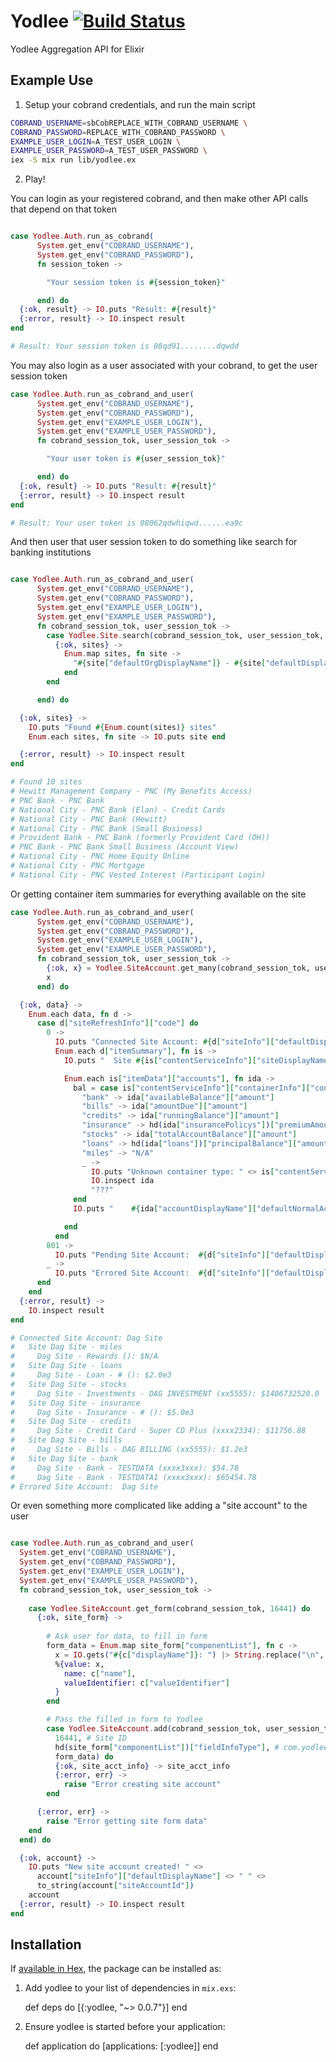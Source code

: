 # Yodlee [![Build Status](https://travis-ci.org/levanto-financial/yodlee-elixir.svg?branch=master)](https://travis-ci.org/levanto-financial/yodlee-elixir)


Yodlee Aggregation API for Elixir 

## Example Use

1. Setup your cobrand credentials, and run the main script

```sh
COBRAND_USERNAME=sbCobREPLACE_WITH_COBRAND_USERNAME \
COBRAND_PASSWORD=REPLACE_WITH_COBRAND_PASSWORD \
EXAMPLE_USER_LOGIN=A_TEST_USER_LOGIN \
EXAMPLE_USER_PASSWORD=A_TEST_USER_PASSWORD \
iex -S mix run lib/yodlee.ex 

```

2. Play!

You can login as your registered cobrand, and then make other API calls that depend on that token
```ex

case Yodlee.Auth.run_as_cobrand(
      System.get_env("COBRAND_USERNAME"),
      System.get_env("COBRAND_PASSWORD"),
      fn session_token -> 

        "Your session token is #{session_token}"

      end) do
  {:ok, result} -> IO.puts "Result: #{result}"
  {:error, result} -> IO.inspect result
end

# Result: Your session token is 08qd91........dqwdd

```

You may also login as a user associated with your cobrand, to get the user session token

```ex
case Yodlee.Auth.run_as_cobrand_and_user(
      System.get_env("COBRAND_USERNAME"),
      System.get_env("COBRAND_PASSWORD"),
      System.get_env("EXAMPLE_USER_LOGIN"),
      System.get_env("EXAMPLE_USER_PASSWORD"),
      fn cobrand_session_tok, user_session_tok -> 

        "Your user token is #{user_session_tok}"

      end) do
  {:ok, result} -> IO.puts "Result: #{result}"
  {:error, result} -> IO.inspect result
end

# Result: Your user token is 08062qdwhiqwd......ea9c

```

And then user that user session token to do something like search for banking institutions

```ex

case Yodlee.Auth.run_as_cobrand_and_user(
      System.get_env("COBRAND_USERNAME"),
      System.get_env("COBRAND_PASSWORD"),
      System.get_env("EXAMPLE_USER_LOGIN"),
      System.get_env("EXAMPLE_USER_PASSWORD"),
      fn cobrand_session_tok, user_session_tok -> 
        case Yodlee.Site.search(cobrand_session_tok, user_session_tok, "PNC") do
          {:ok, sites} ->
            Enum.map sites, fn site -> 
              "#{site["defaultOrgDisplayName"]} - #{site["defaultDisplayName"]}"
            end
        end

      end) do

  {:ok, sites} ->
    IO.puts "Found #{Enum.count(sites)} sites"
    Enum.each sites, fn site -> IO.puts site end      

  {:error, result} -> IO.inspect result
end

# Found 10 sites
# Hewitt Management Company - PNC (My Benefits Access)
# PNC Bank - PNC Bank
# National City - PNC Bank (Elan) - Credit Cards
# National City - PNC Bank (Hewitt)
# National City - PNC Bank (Small Business)
# Provident Bank - PNC Bank (formerly Provident Card (OH))
# PNC Bank - PNC Bank Small Business (Account View)
# National City - PNC Home Equity Online
# National City - PNC Mortgage
# National City - PNC Vested Interest (Participant Login)

```

Or getting container item summaries for everything available on the site

```ex
case Yodlee.Auth.run_as_cobrand_and_user(
      System.get_env("COBRAND_USERNAME"),
      System.get_env("COBRAND_PASSWORD"),
      System.get_env("EXAMPLE_USER_LOGIN"),
      System.get_env("EXAMPLE_USER_PASSWORD"),
      fn cobrand_session_tok, user_session_tok -> 
        {:ok, x} = Yodlee.SiteAccount.get_many(cobrand_session_tok, user_session_tok, [], %{"siteAccountFilter.itemSummaryRequired" => 2})
        x
      end) do

  {:ok, data} ->
    Enum.each data, fn d -> 
      case d["siteRefreshInfo"]["code"] do
        0 ->
          IO.puts "Connected Site Account: #{d["siteInfo"]["defaultDisplayName"]}"
          Enum.each d["itemSummary"], fn is -> 
            IO.puts "  Site #{is["contentServiceInfo"]["siteDisplayName"]} - #{is["contentServiceInfo"]["containerInfo"]["containerName"]}"

            Enum.each is["itemData"]["accounts"], fn ida ->
              bal = case is["contentServiceInfo"]["containerInfo"]["containerName"] do 
                "bank" -> ida["availableBalance"]["amount"]
                "bills" -> ida["amountDue"]["amount"]
                "credits" -> ida["runningBalance"]["amount"]
                "insurance" -> hd(ida["insurancePolicys"])["premiumAmount"]["amount"]
                "stocks" -> ida["totalAccountBalance"]["amount"]
                "loans" -> hd(ida["loans"])["principalBalance"]["amount"]
                "miles" -> "N/A"
                _ ->
                  IO.puts "Unknown container type: " <> is["contentServiceInfo"]["containerInfo"]["containerName"]
                  IO.inspect ida 
                  "???"
              end
              IO.puts "    #{ida["accountDisplayName"]["defaultNormalAccountName"]} (#{ida["accountNumber"]}): $#{bal}"

            end 
          end
        801 ->
          IO.puts "Pending Site Account:  #{d["siteInfo"]["defaultDisplayName"]}"
        _ ->
          IO.puts "Errored Site Account:  #{d["siteInfo"]["defaultDisplayName"]}"
      end
    end
  {:error, result} ->
    IO.inspect result
end

# Connected Site Account: Dag Site
#   Site Dag Site - miles
#     Dag Site - Rewards (): $N/A
#   Site Dag Site - loans
#     Dag Site - Loan - # (): $2.0e3
#   Site Dag Site - stocks
#     Dag Site - Investments - DAG INVESTMENT (xx5555): $1406732520.0
#   Site Dag Site - insurance
#     Dag Site - Insurance - # (): $5.0e3
#   Site Dag Site - credits
#     Dag Site - Credit Card - Super CD Plus (xxxx2334): $11756.88
#   Site Dag Site - bills
#     Dag Site - Bills - DAG BILLING (xx5555): $1.2e3
#   Site Dag Site - bank
#     Dag Site - Bank - TESTDATA (xxxx3xxx): $54.78
#     Dag Site - Bank - TESTDATA1 (xxxx3xxx): $65454.78
# Errored Site Account:  Dag Site
```

Or even something more complicated like adding a "site account" to the user

```ex

case Yodlee.Auth.run_as_cobrand_and_user(
  System.get_env("COBRAND_USERNAME"),
  System.get_env("COBRAND_PASSWORD"),
  System.get_env("EXAMPLE_USER_LOGIN"),
  System.get_env("EXAMPLE_USER_PASSWORD"),
  fn cobrand_session_tok, user_session_tok -> 
    
    case Yodlee.SiteAccount.get_form(cobrand_session_tok, 16441) do
      {:ok, site_form} ->
        
        # Ask user for data, to fill in form
        form_data = Enum.map site_form["componentList"], fn c ->
          x = IO.gets("#{c["displayName"]}: ") |> String.replace("\n", "")
          %{value: x,
            name: c["name"],
            valueIdentifier: c["valueIdentifier"]
          }
        end

        # Pass the filled in form to Yodlee
        case Yodlee.SiteAccount.add(cobrand_session_tok, user_session_tok,
          16441, # Site ID
          hd(site_form["componentList"])["fieldInfoType"], # com.yodlee.common.FieldInfoSingle
          form_data) do
          {:ok, site_acct_info} -> site_acct_info
          {:error, err} ->
            raise "Error creating site account"
        end

      {:error, err} ->
        raise "Error getting site form data"
    end
  end) do

  {:ok, account} ->
    IO.puts "New site account created! " <>
      account["siteInfo"]["defaultDisplayName"] <> " " <>
      to_string(account["siteAccountId"])
    account
  {:error, result} -> IO.inspect result
end

```

## Installation

If [available in Hex](https://hex.pm/docs/publish), the package can be installed as:

  1. Add yodlee to your list of dependencies in `mix.exs`:

        def deps do
          [{:yodlee, "~> 0.0.7"}]
        end

  2. Ensure yodlee is started before your application:

        def application do
          [applications: [:yodlee]]
        end
